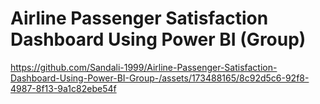 # Airline Passenger Satisfaction Dashboard Using Power BI (Group)

https://github.com/Sandali-1999/Airline-Passenger-Satisfaction-Dashboard-Using-Power-BI-Group-/assets/173488165/8c92d5c6-92f8-4987-8f13-9a1c82ebe54f

